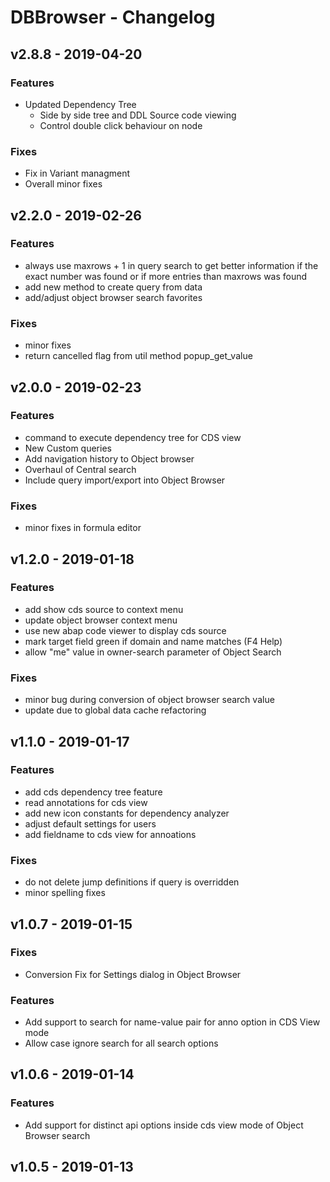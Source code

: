 # DBBrowser - Changelog

## v2.8.8   - 2019-04-20

### Features

- Updated Dependency Tree
  - Side by side tree and DDL Source code viewing
  - Control double click behaviour on node

### Fixes

- Fix in Variant managment
- Overall minor fixes

## v2.2.0   - 2019-02-26

### Features

- always use maxrows + 1 in query search to get better information if the 
  exact number was found or if more entries than maxrows was found
- add new method to create query from data
- add/adjust object browser search favorites

### Fixes

- minor fixes
- return cancelled flag from util method popup_get_value

## v2.0.0   - 2019-02-23

### Features

- command to execute dependency tree for CDS view
- New Custom queries
- Add navigation history to Object browser
- Overhaul of Central search
- Include query import/export into Object Browser

### Fixes

- minor fixes in formula editor

## v1.2.0   - 2019-01-18

### Features

- add show cds source to context menu
- update object browser context menu
- use new abap code viewer to display cds source
- mark target field green if domain and name matches (F4 Help)
- allow "me" value in owner-search parameter of Object Search

### Fixes

- minor bug during conversion of object browser search value
- update due to global data cache refactoring

## v1.1.0   - 2019-01-17

### Features

- add cds dependency tree feature
- read annotations for cds view
- add new icon constants for dependency analyzer
- adjust default settings for users
- add fieldname to cds view for annoations

### Fixes

- do not delete jump definitions if query is overridden
- minor spelling fixes

## v1.0.7   - 2019-01-15

### Fixes

- Conversion Fix for Settings dialog in Object Browser

### Features

- Add support to search for name-value pair for anno option in CDS View mode
- Allow case ignore search for all search options

## v1.0.6   - 2019-01-14

### Features

- Add support for distinct api options inside cds view mode of Object Browser
search

## v1.0.5   - 2019-01-13